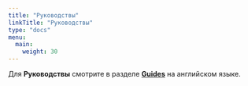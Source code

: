 ```yaml
---
title: "Руководствы"
linkTitle: "Руководствы"
type: "docs"
menu:
  main:
    weight: 30
---
```


Для **Руководствы** смотрите в разделе [**Guides**](/guides) на английском языке.
